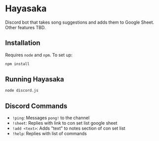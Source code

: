 # Hayasaka

Discord bot that takes song suggestions and adds them to Google Sheet. Other features TBD.

## Installation

Requires `node` and `npm`. To set up:

```bash
npm install
```

## Running Hayasaka

```bash
node discord.js
```

## Discord Commands

- `!ping`: Messages `pong!`  to the channel
- `!sheet`: Replies with link to con set list google sheet
- `!add <text>`: Adds "text" to notes section of con set list
- `!help`: Replies with list of commands